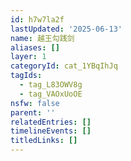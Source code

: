 ```yaml
---
id: h7w7la2f
lastUpdated: '2025-06-13'
name: 越王勾践剑
aliases: []
layer: 1
categoryId: cat_1YBqIhJq
tagIds:
  - tag_L83OWV8g
  - tag_VAOxUoOE
nsfw: false
parent: ''
relatedEntries: []
timelineEvents: []
titledLinks: []
---
```


